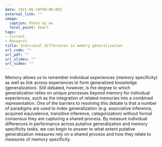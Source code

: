 ```yaml
---
date: 2021-06-18T00:00:00Z
external_link: ""
image:
  caption: Photo by me
  focal_point: Smart
tags:
- Current
- Research
title: Individual differences in memory generalization
url_code: ""
url_pdf: ""
url_slides: ""
url_video: ""
---
```


Memory allows us to remember individual experiences (memory specificity) as well as link across experiences to form generalized knowledge (generalization). Still debated, however, is the degree to which generalization relies on unique processes beyond memory for individual experiences, such as the integration of related memories into a combined representation. One of the barriers to resolving this debate is that a number of paradigms are used to index generalization (e.g. associative inference, acquired equivalence, transitive inference, categorization) without formal consensus they are capturing a shared process. By measure individual differences in performance across putative generalization and memory specificity tasks, we can begin to answer to what extent putative generalization measures rely on a shared process and how they relate to measures of memory specificity. 